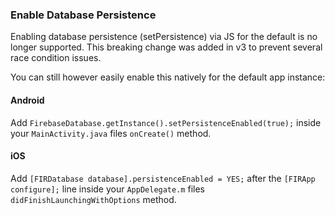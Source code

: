 <!-- TODO -->

### Enable Database Persistence

Enabling database persistence (setPersistence) via JS for the default is no longer supported. This breaking change was added in v3 to prevent several race condition issues.

You can still however easily enable this natively for the default app instance:

#### Android

Add `FirebaseDatabase.getInstance().setPersistenceEnabled(true);` inside your `MainActivity.java` files `onCreate()` method.

#### iOS

Add `[FIRDatabase database].persistenceEnabled = YES;` after the `[FIRApp configure];` line inside your `AppDelegate.m` files `didFinishLaunchingWithOptions` method.
